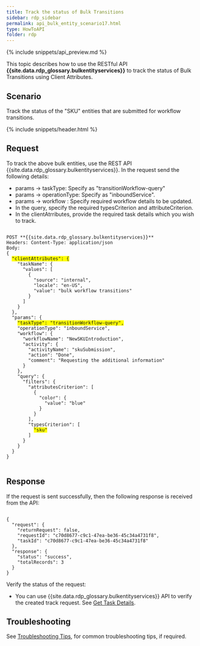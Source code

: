 ```yaml
---
title: Track the status of Bulk Transitions
sidebar: rdp_sidebar
permalink: api_bulk_entity_scenario17.html
type: HowToAPI
folder: rdp
---
```


{% include snippets/api_preview.md %}

This topic describes how to use the RESTful API **{{site.data.rdp_glossary.bulkentityservices}}** to track the status of Bulk Transitions using Client Attributes.

## Scenario

Track the status of the "SKU" entities that are submitted for workflow transitions.

{% include snippets/header.html %}

## Request

To track the above bulk entities, use the REST API {{site.data.rdp_glossary.bulkentityservices}}. In the request send the following details:

* params -> taskType: Specify as "transitionWorkflow-query"
* params -> operationType: Specify as "inboundService". 
* params -> workflow : Specify required workflow details to be updated.
* In the query, specify the required typesCriterion and attributeCriterion.
* In the clientAtrributes, provide the required task details which you wish to track.

<pre>
<code>
POST **{{site.data.rdp_glossary.bulkentityservices}}**
Headers: Content-Type: application/json
Body:
{
  <span style="background-color: #FFFF00">"clientAttributes": {</span>
    "taskName": {
      "values": [
        {
          "source": "internal",
          "locale": "en-US",
          "value": "bulk workflow transitions"
        }
      ]
    }
  },
  "params": {
    <span style="background-color: #FFFF00">"taskType": "transitionWorkflow-query",</span>
    "operationType": "inboundService",
    "workflow": {
      "workflowName": "NewSKUIntroduction",
      "activity": {
        "activityName": "skuSubmission",
        "action": "Done",
        "comment": "Requesting the additional information"
      }
    },
    "query": {
      "filters": {
        "attributesCriterion": [
          {
            "color": {
              "value": "blue"
            }
          }
        ],
        "typesCriterion": [
          <span style="background-color: #FFFF00">"sku"</span>
        ]
      }
    }
  }
}
</code>
</pre> 

## Response

If the request is sent successfully, then the following response is received from the API:

<pre><code>
{
  "request": {
    "returnRequest": false,
    "requestId": "c70d8677-c9c1-47ea-be36-45c34a4731f8",
    "taskId": "c70d8677-c9c1-47ea-be36-45c34a4731f8"
  },
  "response": {
    "status": "success",
    "totalRecords": 3
  }
}
</code></pre>

Verify the status of the request:
* You can use {{site.data.rdp_glossary.bulkentityservices}} API to verify the created track request. See [Get Task Details](api_bulk_entity_get_task_details.html).

## Troubleshooting

See [Troubleshooting Tips](api_troubleshooting_tips.html), for common troubleshooting tips, if required.